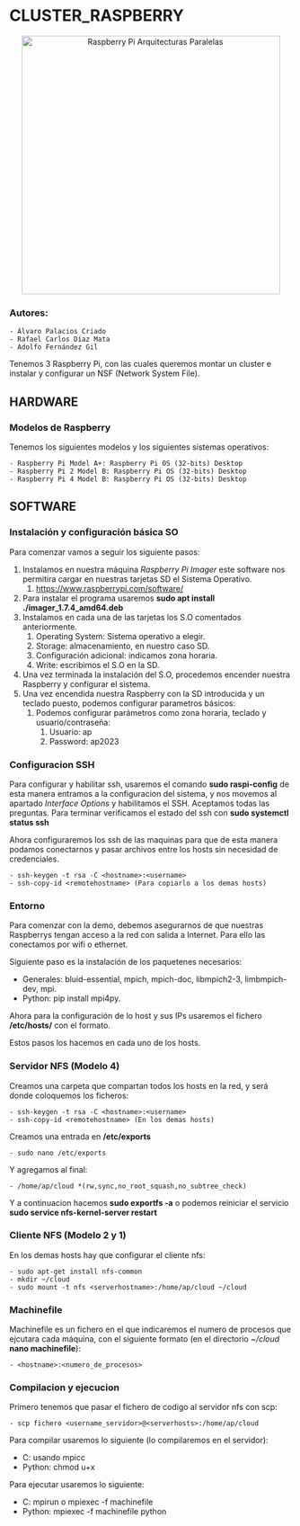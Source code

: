 # CLUSTER_RASPBERRY

<p align="center">
<image width="460" src="/Raspberry_Cluster/LOGO_PI.png" alt="Raspberry Pi Arquitecturas Paralelas" caption="Raspberry Pi Arquitecturas Paralelas">
</p>
    
### Autores:
    - Álvaro Palacios Criado
    - Rafael Carlos Díaz Mata
    - Adolfo Fernández Gil

Tenemos 3 Raspberry Pi, con las cuales queremos montar un cluster e instalar y configurar un NSF (Network System File).

## HARDWARE

### Modelos de Raspberry

Tenemos los siguientes modelos y los siguientes sistemas operativos:

    - Raspberry Pi Model A+: Raspberry Pi OS (32-bits) Desktop
    - Raspberry Pi 2 Model B: Raspberry Pi OS (32-bits) Desktop
    - Raspberry Pi 4 Model B: Raspberry Pi OS (32-bits) Desktop

## SOFTWARE

### Instalación y configuración básica SO

Para comenzar vamos a seguir los siguiente pasos:

1. Instalamos en nuestra máquina *Raspberry Pi Imager* este software nos permitira cargar en nuestras tarjetas SD el Sistema Operativo.
   1. <https://www.raspberrypi.com/software/>
2. Para instalar el programa usaremos **sudo apt install ./imager_1.7.4_amd64.deb**
3. Instalamos en cada una de las tarjetas los S.O comentados anteriormente.
   1. Operating System: Sistema operativo a elegir.
   2. Storage: almacenamiento, en nuestro caso SD.
   3. Configuración adicional: indicamos zona horaria.
   4. Write: escribimos el S.O en la SD.
4. Una vez terminada la instalación del S.O, procedemos encender nuestra Raspberry y configurar el sistema.
5. Una vez encendida nuestra Raspberry con la SD introducida y un teclado puesto, podemos configurar parametros básicos:
   1. Podemos configurar parámetros como zona horaria, teclado y usuario/contraseña:
      1. Usuario: ap
      2. Password: ap2023

### Configuracion SSH

Para configurar y habilitar ssh, usaremos el comando **sudo raspi-config** de esta manera entramos a la configuracion del sistema, y nos movemos al apartado *Interface Options* y habilitamos el SSH. Aceptamos todas las preguntas. Para terminar verificamos el estado del ssh con **sudo systemctl status ssh**

Ahora configuraremos los ssh de las maquinas para que de esta manera podamos conectarnos y pasar archivos entre los hosts sin necesidad de credenciales.

    - ssh-keygen -t rsa -C <hostname>:<username>
    - ssh-copy-id <remotehostname> (Para copiarlo a los demas hosts)

### Entorno

Para comenzar con la demo, debemos asegurarnos de que nuestras Raspberrys tengan acceso a la red con salida a Internet. Para ello las conectamos por wifi o ethernet.

Siguiente paso es la instalación de los paquetenes necesarios:

- Generales: bluid-essential, mpich, mpich-doc, libmpich2-3, limbmpich-dev, mpi.
- Python: pip install mpi4py.

Ahora para la configuración de lo host y sus IPs usaremos el fichero **/etc/hosts/**  con el formato. <ip> <hostname>

Estos pasos los hacemos en cada uno de los hosts.

### Servidor NFS (Modelo 4)

Creamos una carpeta que compartan todos los hosts en la red, y será donde coloquemos los ficheros:
    
    - ssh-keygen -t rsa -C <hostname>:<username>
    - ssh-copy-id <remotehostname> (En los demas hosts)
    
Creamos una entrada en **/etc/exports**

    - sudo nano /etc/exports

Y agregamos al final:
    
    - /home/ap/cloud *(rw,sync,no_root_squash,no_subtree_check)

Y a continuacion hacemos **sudo exportfs -a** o podemos reiniciar el servicio **sudo service nfs-kernel-server restart**

### Cliente NFS (Modelo 2 y 1)

En los demas hosts hay que configurar el cliente nfs:

    - sudo apt-get install nfs-common
    - mkdir ~/cloud
    - sudo mount -t nfs <serverhostname>:/home/ap/cloud ~/cloud


### Machinefile

Machinefile es un fichero en el que indicaremos el numero de procesos que ejcutara cada máquina, con el siguiente formato (en el directorio *~/cloud* **nano machinefile**):

    - <hostname>:<numero_de_procesos>

### Compilacion y ejecucion

Primero tenemos que pasar el fichero de codigo al servidor nfs con scp:

    - scp fichero <username_servidor>@<serverhosts>:/home/ap/cloud

Para compilar usaremos lo siguiente (lo compilaremos en el servidor):

- C: usando mpicc
- Python: chmod u+x

Para ejecutar usaremos lo siguiente:

- C: mpirun o mpiexec -f machinefile <ejecutable>
- Python: mpiexec -f machinefile python <ejecutable> 
